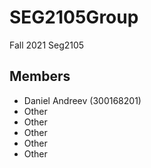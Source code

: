 # SEG2105Group
Fall 2021 Seg2105 

## Members
  - Daniel Andreev (300168201)
  - Other
  - Other
  - Other
  - Other
  - Other

